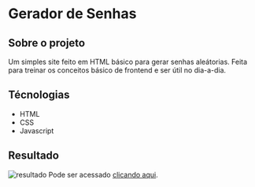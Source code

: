 # Gerador de Senhas
## Sobre o projeto
Um simples site feito em HTML básico para gerar senhas aleátorias. Feita para treinar os conceitos básico de frontend e ser útil no dia-a-dia.
## Técnologias
  - HTML
  - CSS
  - Javascript
## Resultado
![resultado](https://user-images.githubusercontent.com/20269325/156835971-9a296c8f-414a-4379-a974-39b0f1a5ff0d.png)
Pode ser acessado [clicando aqui](https://arthurterozendi.github.io/password-generator/).
